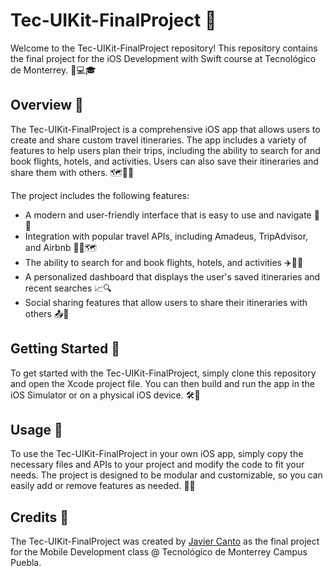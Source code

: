 # Tec-UIKit-FinalProject 🚀

Welcome to the Tec-UIKit-FinalProject repository! This repository contains the final project for the iOS Development with Swift course at Tecnológico de Monterrey. 📱💻🎓

## Overview 📝

The Tec-UIKit-FinalProject is a comprehensive iOS app that allows users to create and share custom travel itineraries. The app includes a variety of features to help users plan their trips, including the ability to search for and book flights, hotels, and activities. Users can also save their itineraries and share them with others. 🗺️🏨🛫

The project includes the following features:

- A modern and user-friendly interface that is easy to use and navigate 📱👀
- Integration with popular travel APIs, including Amadeus, TripAdvisor, and Airbnb 🛫🏨🗺️
- The ability to search for and book flights, hotels, and activities ✈️🏨🎉
- A personalized dashboard that displays the user's saved itineraries and recent searches 📈🔍
- Social sharing features that allow users to share their itineraries with others 📤👥

## Getting Started 🚀

To get started with the Tec-UIKit-FinalProject, simply clone this repository and open the Xcode project file. You can then build and run the app in the iOS Simulator or on a physical iOS device. 🛠️📱

## Usage 🤖

To use the Tec-UIKit-FinalProject in your own iOS app, simply copy the necessary files and APIs to your project and modify the code to fit your needs. The project is designed to be modular and customizable, so you can easily add or remove features as needed. 📝🎨

## Credits 🙌

The Tec-UIKit-FinalProject was created by [Javier Canto](https://github.com/JavierCantoH) as the final project for the Mobile Development class @ Tecnológico de Monterrey Campus Puebla.
